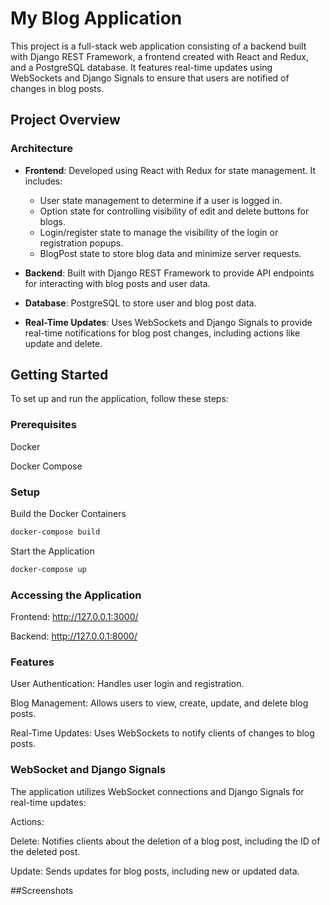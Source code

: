 # My Blog Application

This project is a full-stack web application consisting of a backend built with Django REST Framework, a frontend created with React and Redux, and a PostgreSQL database. It features real-time updates using WebSockets and Django Signals to ensure that users are notified of changes in blog posts.

## Project Overview

### Architecture

- **Frontend**: Developed using React with Redux for state management. It includes:
  - User state management to determine if a user is logged in.
  - Option state for controlling visibility of edit and delete buttons for blogs.
  - Login/register state to manage the visibility of the login or registration popups.
  - BlogPost state to store blog data and minimize server requests.

- **Backend**: Built with Django REST Framework to provide API endpoints for interacting with blog posts and user data.

- **Database**: PostgreSQL to store user and blog post data.

- **Real-Time Updates**: Uses WebSockets and Django Signals to provide real-time notifications for blog post changes, including actions like update and delete.


## Getting Started

To set up and run the application, follow these steps:

### Prerequisites
Docker

Docker Compose

### Setup

Build the Docker Containers

```bash
docker-compose build
```
Start the Application

```bash
docker-compose up
```

### Accessing the Application

Frontend: http://127.0.0.1:3000/

Backend: http://127.0.0.1:8000/

### Features

User Authentication: Handles user login and registration.

Blog Management: Allows users to view, create, update, and delete blog posts.

Real-Time Updates: Uses WebSockets to notify clients of changes to blog posts.

### WebSocket and Django Signals

The application utilizes WebSocket connections and Django Signals for real-time updates:

Actions:

Delete: Notifies clients about the deletion of a blog post, including the ID of the deleted post.

Update: Sends updates for blog posts, including new or updated data.

##Screenshots
